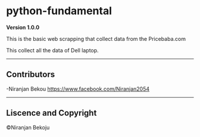 # python-fundamental
**Version 1.0.0**

This is the basic web scrapping that collect data from the Pricebaba.com

This collect all the data of Dell laptop.

---
## Contributors

-Niranjan Bekou <https://www.facebook.com/Niranjan2054>

---

## Liscence and Copyright
©Niranjan Bekoju